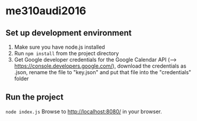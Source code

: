 # me310audi2016

## Set up development environment

1. Make sure you have node.js installed
2. Run `npm install` from the project directory
3. Get Google developer credentials for the Google Calendar API (--> https://console.developers.google.com/), download the credentials as .json, rename the file to "key.json" and put that file into the "credentials" folder

## Run the project

`node index.js`
Browse to [http://localhost:8080/](http://localhost:8080/) in your browser.